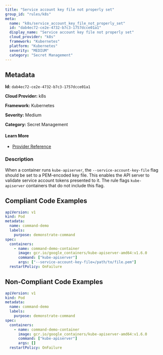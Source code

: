 ```yaml
---
title: "Service account key file not properly set"
group_id: "rules/k8s"
meta:
  name: "k8s/service_account_key_file_not_properly_set"
  id: "dab4ec72-ce2e-4732-b7c3-1757dcce01a1"
  display_name: "Service account key file not properly set"
  cloud_provider: "k8s"
  framework: "Kubernetes"
  platform: "Kubernetes"
  severity: "MEDIUM"
  category: "Secret Management"
---
```

## Metadata

**Id:** `dab4ec72-ce2e-4732-b7c3-1757dcce01a1`

**Cloud Provider:** k8s

**Framework:** Kubernetes

**Severity:** Medium

**Category:** Secret Management

#### Learn More

 - [Provider Reference](https://kubernetes.io/docs/reference/command-line-tools-reference/kube-apiserver/)

### Description

 When a container runs `kube-apiserver`, the `--service-account-key-file` flag should be set to a PEM-encoded key file. This enables the API server to validate service account tokens presented to it. The rule flags `kube-apiserver` containers that do not include this flag.


## Compliant Code Examples
```yaml
apiVersion: v1
kind: Pod
metadata:
  name: command-demo
  labels:
    purpose: demonstrate-command
spec:
  containers:
    - name: command-demo-container
      image: gcr.io/google_containers/kube-apiserver-amd64:v1.6.0
      command: ["kube-apiserver"]
      args: ["--service-account-key-file=/path/to/file.pem"]
  restartPolicy: OnFailure

```
## Non-Compliant Code Examples
```yaml
apiVersion: v1
kind: Pod
metadata:
  name: command-demo
  labels:
    purpose: demonstrate-command
spec:
  containers:
    - name: command-demo-container
      image: gcr.io/google_containers/kube-apiserver-amd64:v1.6.0
      command: ["kube-apiserver"]
      args: []
  restartPolicy: OnFailure

```